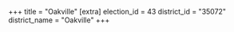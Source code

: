 +++
title = "Oakville"
[extra]
election_id = 43
district_id = "35072"
district_name = "Oakville"
+++
